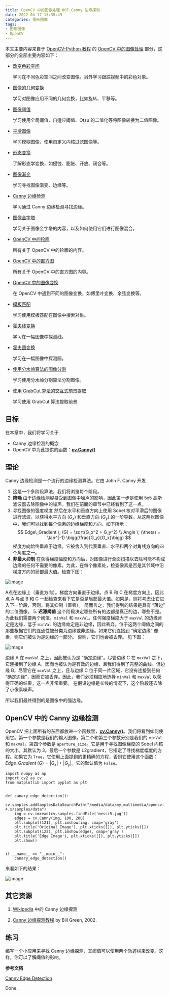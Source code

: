 ```yaml
---
title: OpenCV 中的图像处理 007_Canny 边缘探测
date: 2022-04-17 13:35:49
categories: 图形图像
tags:
- 图形图像
- OpenCV
---
```


本文主要内容来自于 [OpenCV-Python 教程](https://docs.opencv.org/4.5.5/d6/d00/tutorial_py_root.html) 的 [OpenCV 中的图像处理](https://docs.opencv.org/4.5.5/d2/d96/tutorial_py_table_of_contents_imgproc.html) 部分，这部分的全部主要内容如下：
<!--more-->
-   [改变色彩空间](https://docs.opencv.org/4.5.5/df/d9d/tutorial_py_colorspaces.html)

    学习在不同色彩空间之间改变图像。另外学习跟踪视频中的彩色对象。

-   [图像的几何变换](https://docs.opencv.org/4.5.5/da/d6e/tutorial_py_geometric_transformations.html)

    学习对图像应用不同的几何变换，比如旋转、平移等。

-   [图像阈值](https://docs.opencv.org/4.5.5/d7/d4d/tutorial_py_thresholding.html)

    学习使用全局阈值、自适应阈值、Otsu 的二值化等将图像转换为二值图像。

-   [平滑图像](https://docs.opencv.org/4.5.5/d4/d13/tutorial_py_filtering.html)

    学习模糊图像，使用自定义内核过滤图像等。

-   [形态变换](https://docs.opencv.org/4.5.5/d9/d61/tutorial_py_morphological_ops.html)

    了解形态学变换，如侵蚀、膨胀、开放、闭合等。

-   [图像渐变](https://docs.opencv.org/4.5.5/d5/d0f/tutorial_py_gradients.html)

    学习寻找图像渐变、边缘等。

-   [Canny 边缘检测](https://docs.opencv.org/4.5.5/da/d22/tutorial_py_canny.html)

    学习通过 Canny 边缘检测寻找边缘。

-   [图像金字塔](https://docs.opencv.org/4.5.5/dc/dff/tutorial_py_pyramids.html)

    学习关于图像金字塔的内容，以及如何使用它们进行图像混合。

-   [OpenCV 中的轮廓](https://docs.opencv.org/4.5.5/d3/d05/tutorial_py_table_of_contents_contours.html)

    所有关于 OpenCV 中的轮廓的内容。

-   [OpenCV 中的直方图](https://docs.opencv.org/4.5.5/de/db2/tutorial_py_table_of_contents_histograms.html)

    所有关于 OpenCV 中的直方图的内容。

-   [OpenCV 中的图像变换](https://docs.opencv.org/4.5.5/dd/dc4/tutorial_py_table_of_contents_transforms.html)

    在 OpenCV 中遇到不同的图像变换，如傅里叶变换、余弦变换等。

-   [模板匹配](https://docs.opencv.org/4.5.5/d4/dc6/tutorial_py_template_matching.html)

    学习使用模板匹配在图像中搜索对象。

-   [霍夫线变换](https://docs.opencv.org/4.5.5/d6/d10/tutorial_py_houghlines.html)

    学习在一幅图像中探测线。

-   [霍夫圆变换](https://docs.opencv.org/4.5.5/da/d53/tutorial_py_houghcircles.html)

    学习在一幅图像中探测圆。

-   [使用分水岭算法的图像分割](https://docs.opencv.org/4.5.5/d3/db4/tutorial_py_watershed.html)

    学习使用分水岭分割算法分割图像。

-   [使用 GrabCut 算法的交互式前景提取](https://docs.opencv.org/4.5.5/d8/d83/tutorial_py_grabcut.html)

    学习使用 GrabCut 算法提取前景

## 目标

在本章中，我们将学习关于

 * Canny 边缘检测的概念
 * OpenCV 中为此提供的函数：**[cv.Canny()](https://docs.opencv.org/4.5.5/dd/d1a/group__imgproc__feature.html#ga04723e007ed888ddf11d9ba04e2232de "Finds edges in an image using the Canny algorithm  . ")**

## 理论

Canny 边缘检测是一个流行的边缘检测算法。它由 John F. Canny 开发

 1. 这是一个多阶段算法，我们将浏览每个阶段。
 2. **降噪**
 由于边缘检测容易受到图像中噪声的影响，因此第一步是使用 5x5 高斯滤波器去除图像中的噪声。我们在前面的章节中已经看到了这一点。
 3. 寻找图像的强度梯度
 然后在水平和垂直方向上使用 Sobel 核对平滑后的图像进行滤波，以获得水平方向 ($G_x$) 和垂直方向 ($G_y$) 的一阶导数。从这两张图像中，我们可以找到每个像素的边缘梯度和方向，如下所示：
$$
Edge\_Gradient \; (G) = \sqrt{G_x^2 + G_y^2} \\ Angle \; (\theta) = \tan^{-1} \bigg(\frac{G_y}{G_x}\bigg)
$$
梯度方向始终垂直于边缘。它被舍入到代表垂直、水平和两个对角线方向的四个角度之一。
 4. **非最大抑制**
 在获得梯度幅度和方向后，对图像进行全面扫描以去除可能不构成边缘的任何不需要的像素。为此，在每个像素处，检查像素是否是其邻域中沿梯度方向的局部最大值。检查下图：

![image](images/1315506-d1695d2e337fe9ac.jpg)

 A点在边缘上（垂直方向）。梯度方向垂直于边缘。点 B 和 C 在梯度方向上。因此点 A 与点 B 和 C 一起检查来看下它是否是局部最大值。如果是，则将考虑让它进入下一阶段，否则，将其抑制（置零）。
简而言之，我们得到的结果是具有 “薄边” 的二值图像。
 5. **迟滞阈值**
 这个阶段决定哪些所有的边都是真正的边，哪些不是。为此我们需要两个阈值，`minVal` 和 `maxVal`。任何强度梯度大于 `maxVal` 的边缘肯定是边缘，低于 `minVal` 的边缘肯定是非边缘，因此丢弃。位于这两个阈值之间的那些根据它们的连通性被分类为边缘或非边缘。如果它们连接到 “确定边缘” 像素，则它们被认为是边缘的一部分。 否则，它们也会被丢弃。 见下图：

![image](images/1315506-97b69ec82a04bb5f.jpg)

边缘 A 在 `maxVal` 之上，因此被认为是 “确定边缘”。尽管边缘 C 在 `maxVal` 之下，它连接到了边缘 A，因而也被认为是有效的边缘，且我们得到了完整的曲线。但边缘 B，尽管它在 `minVal` 之上，且与边缘 C 位于同一片区域，它没有连接到任何 “确定边缘”，因而它被丢弃。因此，我们必须相应地选择 `minVal` 和 `maxVal` 以获得正确的结果，这一点非常重要。
 在假设边缘是长线的情况下，这个阶段还去除了小像素噪声。

所以我们最终得到的是图像中的强边缘。

## OpenCV 中的 Canny 边缘检测

OpenCV 把上面所有的东西都放进一个函数里，**[cv.Canny()](https://docs.opencv.org/4.5.5/dd/d1a/group__imgproc__feature.html#ga04723e007ed888ddf11d9ba04e2232de "Finds edges in an image using the Canny algorithm  . ")**。我们将看到如何使用它。第一个参数是我们的输入图像。第二个和第三个参数分别是我们的 `minVal` 和 `maxVal`。第四个参数是 `aperture_size`。它是用于寻找图像梯度的 Sobel 内核的大小。其默认为 3。最后一个参数是 L2gradient，它指定了寻找梯度幅度的方程。如果它为 `True`，它使用上面提到的更精确的方程，否则它使用这个函数：$Edge\_Gradient \; (G) = |G_x| + |G_y|$。它的默认值为 `False`。
```
import numpy as np
import cv2 as cv
from matplotlib import pyplot as plt


def canary_edge_detection():
    cv.samples.addSamplesDataSearchPath("/media/data/my_multimedia/opencv-4.x/samples/data")
    img = cv.imread(cv.samples.findFile('messi5.jpg'))
    edges = cv.Canny(img, 100, 200)
    plt.subplot(121), plt.imshow(img, cmap='gray')
    plt.title('Original Image'), plt.xticks([]), plt.yticks([])
    plt.subplot(122), plt.imshow(edges, cmap='gray')
    plt.title('Edge Image'), plt.xticks([]), plt.yticks([])
    plt.show()


if __name__ == "__main__":
    canary_edge_detection()
```

来看如下的结果：

![image](images/1315506-6c1b2a4fa5e26aed.png)

## 其它资源

1. [Wikipedia](https://en.wikipedia.org/wiki/Canny_edge_detector) 中的 Canny 边缘探测

2. [Canny 边缘探测教程](http://dasl.unlv.edu/daslDrexel/alumni/bGreen/www.pages.drexel.edu/_weg22/can_tut.html) by Bill Green, 2002.

## 练习

编写一个小应用来寻找 Canny 边缘探测，其阈值可以使用两个轨迹栏来改变。这样，你可以了解阈值的影响。

**参考文档**

[Canny Edge Detection](https://docs.opencv.org/4.5.5/da/d22/tutorial_py_canny.html)

Done.
